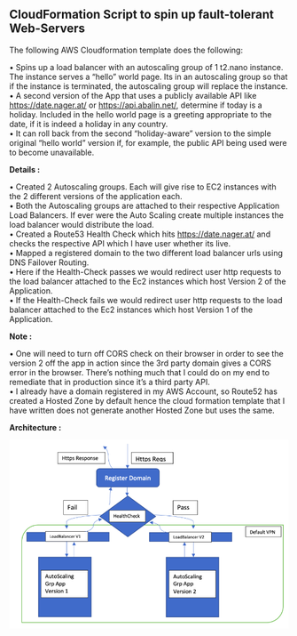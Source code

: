 ## CloudFormation Script to spin up fault-tolerant Web-Servers

The following AWS Cloudformation template does the following:  
  
• Spins up a load balancer with an autoscaling group of 1 t2.nano instance. The instance serves a “hello” world page. Its in an autoscaling group so that if the instance is terminated, the autoscaling group will replace the instance.  
• A second version of the App that uses a publicly available API like https://date.nager.at/ or https://api.abalin.net/, determine if today is a holiday. Included in the hello world page is a greeting appropriate to the date, if it is indeed a holiday in any country.  
• It can roll back from the second “holiday-aware” version to the simple original “hello world” version if, for example, the public API being used were to become unavailable.  

  
  

**Details :**

• Created 2 Autoscaling groups. Each will give rise to EC2 instances with the 2 different versions of the application each.  
• Both the Autoscaling groups are attached to their respective Application Load Balancers. If ever were the Auto Scaling create multiple instances the load balancer would distribute the load.  
• Created a Route53 Health Check which hits https://date.nager.at/ and checks the respective API which I have user whether its live.  
• Mapped a registered domain to the two different load balancer urls using DNS Failover Routing.  
• Here if the Health-Check passes we would redirect user http requests to the load balancer attached to the Ec2 instances which host Version 2 of the Application.  
• If the Health-Check fails we would redirect user http requests to the load balancer attached to the Ec2 instances which host Version 1 of the Application.  

  
   
**Note :**

• One will need to turn off CORS check on their browser in order to see the version 2 off the app in action since the 3rd party domain gives a CORS error in the browser. There’s nothing much that I could do on my end to remediate that in production since it’s a third party API.  
• I already have a domain registered in my AWS Account, so Route52 has created a Hosted Zone by default hence the cloud formation template that I have written does not generate another Hosted Zone but uses the same.  


**Architecture :**

![Architecture](https://github.com/pandyabhavik2494/Screenshots/blob/master/Architecture.png)
